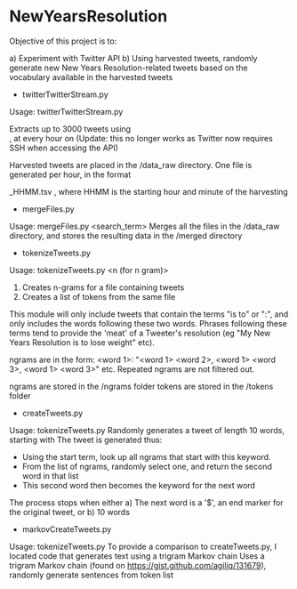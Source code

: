 NewYearsResolution
==================

Objective of this project is to:

a) Experiment with Twitter API
b) Using harvested tweets, randomly generate new New Years Resolution-related tweets based on the vocabulary available in the harvested tweets

- twitterTwitterStream.py 

Usage: twitterTwitterStream.py <search term> <minute>
Extracts up to 3000 tweets using <search term>, at every hour on <minute>
(Update: this no longer works as Twitter now requires SSH when accessing the API)

Harvested tweets are placed in the /data_raw directory. 
One file is generated per hour, in the format <search term>_HHMM.tsv , where HHMM is the starting hour and minute of the harvesting

- mergeFiles.py

Usage: mergeFiles.py <search_term>
Merges all the files in the /data_raw directory, and stores the resulting data in the /merged directory

- tokenizeTweets.py

Usage: tokenizeTweets.py <file name> <file directory> <n (for n gram)>
1. Creates n-grams for a file containing tweets
2. Creates a list of tokens from the same file

This module will only include tweets that contain the terms "is to" or ":", and only includes the words following these two words. Phrases following these terms tend to provide the 'meat' of a Tweeter's resolution (eg "My New Years Resolution is to lose weight" etc).

ngrams are in the form: <word 1>: "<word 1> <word 2>, <word 1> <word 3>, <word 1> <word 3>" etc. Repeated ngrams are not filtered out.

ngrams are stored in the /ngrams folder
tokens are stored in the /tokens folder

- createTweets.py

Usage: tokenizeTweets.py <file name> <file directory> <start term>
Randomly generates a tweet of length 10 words, starting with <start term>
The tweet is generated thus:
- Using the start term, look up all ngrams that start with this keyword.
- From the list of ngrams, randomly select one, and return the second word in that list
- This second word then becomes the keyword for the next word

The process stops when either a) The next word is a '$', an end marker for the original tweet, or b) 10 words

- markovCreateTweets.py

Usage: tokenizeTweets.py <file name> <file directory>
To provide a comparison to createTweets.py, I located code that generates text using a trigram Markov chain
Uses a trigram Markov chain (found on https://gist.github.com/agiliq/131679), randomly generate sentences from token list
